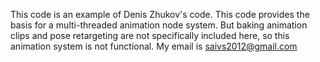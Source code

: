 This code is an example of Denis Zhukov's code. This code provides the basis for a multi-threaded animation node system. But baking animation clips and pose retargeting are not specifically included here, so this animation system is not functional. My email is saivs2012@gmail.com
